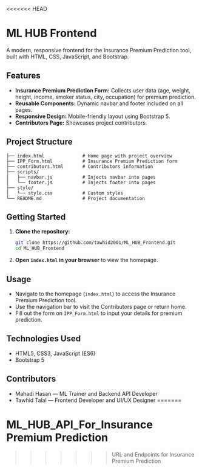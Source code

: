 <<<<<<< HEAD
# ML HUB Frontend

A modern, responsive frontend for the Insurance Premium Prediction tool, built with HTML, CSS, JavaScript, and Bootstrap.

## Features

- **Insurance Premium Prediction Form:** Collects user data (age, weight, height, income, smoker status, city, occupation) for premium prediction.
- **Reusable Components:** Dynamic navbar and footer included on all pages.
- **Responsive Design:** Mobile-friendly layout using Bootstrap 5.
- **Contributors Page:** Showcases project contributors.

## Project Structure

```
├── index.html              # Home page with project overview
├── IPP_Form.html           # Insurance Premium Prediction form
├── contributors.html       # Contributors information
├── scripts/
│   ├── navbar.js           # Injects navbar into pages
│   └── footer.js           # Injects footer into pages
├── style/
│   └── style.css           # Custom styles
└── README.md               # Project documentation
```

## Getting Started

1. **Clone the repository:**

   ```bash
   git clone https://github.com/tawhid2001/ML_HUB_Frontend.git
   cd ML_HUB_Frontend
   ```

2. **Open `index.html` in your browser** to view the homepage.

## Usage

- Navigate to the homepage (`index.html`) to access the Insurance Premium Prediction tool.
- Use the navigation bar to visit the Contributors page or return home.
- Fill out the form on `IPP_Form.html` to input your details for premium prediction.

## Technologies Used

- HTML5, CSS3, JavaScript (ES6)
- Bootstrap 5

## Contributors

- Mahadi Hasan — ML Trainer and Backend API Developer
- Tawhid Talal — Frontend Developer and UI/UX Designer
=======
# ML_HUB_API_For_Insurance Premium Prediction
>>>>>>> URL and Endpoints for Insurance Premium Prediction
